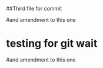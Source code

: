 ##Third file for commit

#and amendment to this one

# testing for git wait

#and amendment to this one